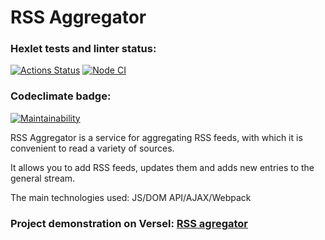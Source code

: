 # RSS Aggregator

### Hexlet tests and linter status:
[![Actions Status](https://github.com/KatKaterina/frontend-project-lvl3/workflows/hexlet-check/badge.svg)](https://github.com/KatKaterina/frontend-project-lvl3/actions) [![Node CI](https://github.com/KatKaterina/frontend-project-lvl3/actions/workflows/nodejs.yml/badge.svg)](https://github.com/KatKaterina/frontend-project-lvl3/actions/workflows/nodejs.yml)
### Codeclimate badge:
[![Maintainability](https://api.codeclimate.com/v1/badges/1966660a6f7c9ed02dff/maintainability)](https://codeclimate.com/github/KatKaterina/frontend-project-lvl3/maintainability)

RSS Aggregator is a service for aggregating RSS feeds, with which it is convenient to read a variety of sources.

It allows you to add RSS feeds, updates them and adds new entries to the general stream.

The main technologies used: JS/DOM API/AJAX/Webpack

### Project demonstration on Versel: [RSS agregator](https://frontend-project-lvl3-omega-two.vercel.app/)
